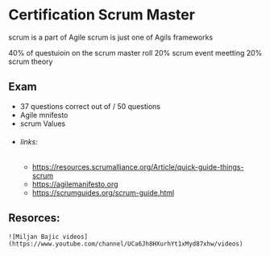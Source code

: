 
# Certification Scrum Master


scrum is a part of Agile
scrum is just one of Agils frameworks

40% of questuioin on the scrum master roll
20% scrum event meetting 
20% scrum theory

## Exam
* 37 questions correct out of / 50 questions
* Agile mnifesto
* scrum Values
* ###### links:
	* https://resources.scrumalliance.org/Article/quick-guide-things-scrum
	* https://agilemanifesto.org
	* https://scrumguides.org/scrum-guide.html

## Resorces:
	![Miljan Bajic videos](https://www.youtube.com/channel/UCa6Jh8HXurhYt1xMyd87xhw/videos)

	

